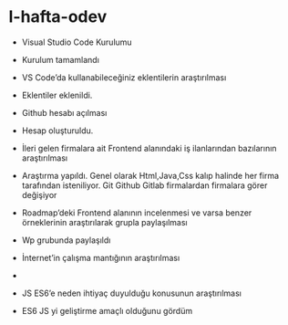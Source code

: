 # I-hafta-odev

- Visual Studio Code Kurulumu
- Kurulum tamamlandı

- VS Code’da kullanabileceğiniz eklentilerin araştırılması
- Eklentiler eklenildi.

-  Github hesabı açılması
-  Hesap oluşturuldu.

-  İleri gelen firmalara ait Frontend alanındaki iş ilanlarından bazılarının araştırılması
-  Araştırma yapıldı. Genel olarak Html,Java,Css kalıp halinde her firma tarafından isteniliyor. Git Github Gitlab firmalardan firmalara görer değişiyor

-	Roadmap’deki Frontend alanının incelenmesi ve varsa benzer örneklerinin araştırılarak grupla paylaşılması
-   Wp grubunda paylaşıldı

-	İnternet’in çalışma mantığının araştırılması
-   

-	JS ES6’e neden ihtiyaç duyulduğu konusunun araştırılması
-   ES6 JS yi geliştirme amaçlı olduğunu gördüm 